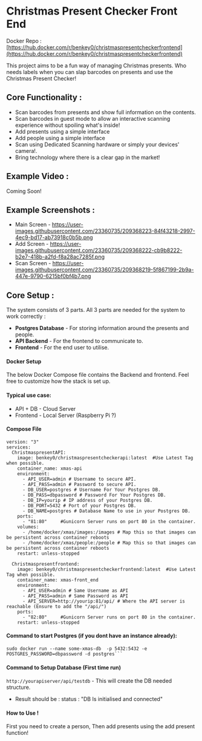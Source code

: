 # Christmas Present Checker Front End

Docker Repo : [https://hub.docker.com/r/benkey0/christmaspresentcheckerfrontend](https://hub.docker.com/r/benkey0/christmaspresentcheckerfrontend)

This project aims to be a fun way of managing Christmas presents. Who needs labels when you can slap barcodes on presents and use the Christmas Present Checker!

## __**Core Functionality :**__

* Scan barcodes from presents and show full information on the contents.
* Scan barcodes in guest mode to allow an interactive scanning experience without spoiling what's inside!
* Add presents using a simple interface
* Add people using a simple interface
* Scan using Dedicated Scanning hardware or simply your devices' camera!.
* Bring technology where there is a clear gap in the market!

## Example Video :
Coming Soon!
## Example Screenshots :
* Main Screen - https://user-images.githubusercontent.com/23360735/209368223-84f43218-2997-4ec9-bd17-ab73918c0b5b.png
* Add Screen - https://user-images.githubusercontent.com/23360735/209368222-cb9b8222-b2e7-418b-a2fd-f8a28ac7285f.png
* Scan Screen - https://user-images.githubusercontent.com/23360735/209368219-5f867199-2b9a-447e-9790-6215bf0bf4b7.png

## Core Setup :

The system consists of 3 parts. All 3 parts are needed for the system to work correctly : 

*  **Postgres Database** - For storing information around the presents and people. 
* **API Backend** - For the frontend to communicate to.
* **Frontend** - For the end user to utilise.

#### **Docker Setup** 

The below Docker Compose file contains the Backend and frontend.
Feel free to customize how the stack is set up.

#### **Typical use case:**
* API + DB - Cloud Server
* Frontend - Local Server (Raspberry Pi ?)
#### **Compose File** 
```
version: "3"
services:
  ChristmaspresentAPI:
    image: benkey0/christmaspresentcheckerapi:latest  #Use Latest Tag when possible.
    container_name: xmas-api
    environment:
      - API_USER=admin # Username to secure API.
      - API_PASS=admin # Password to secure API.
      - DB_USER=postgres # Username For Your Postgres DB.
      - DB_PASS=dbpassword # Password For Your Postgres DB.
      - DB_IP=yourip # IP address of your Postgres DB.
      - DB_PORT=5432 # Port of your Postgres DB.
      - DB_NAME=postgres # Database Name to use in your Postgres DB. 
    ports:
      - "81:80" 	#Gunicorn Server runs on port 80 in the container. 
    volumes:
      - /home/docker/xmas/images:/images # Map this so that images can be persistent across container reboots
      - /home/docker/xmas/people:/people # Map this so that images can be persistent across container reboots
    restart: unless-stopped
    
  Christmaspresentfrontend:
    image: benkey0/christmaspresentcheckerfrontend:latest  #Use Latest Tag when possible.
    container_name: xmas-front_end
    environment:
      - API_USER=admin # Same Username as API
      - API_PASS=admin # Same Password as API
      - API_SERVER=http://yourip:81/api/ # Where the API server is reachable (Ensure to add the "/api/")
    ports:
      - "82:80" 	#Gunicorn Server runs on port 80 in the container. 
    restart: unless-stopped

```
#### Command to start Postgres (if you dont have an instance already):
```
sudo docker run --name some-xmas-db  -p 5432:5432 -e POSTGRES_PASSWORD=dbpassword -d postgres```
```

#### Command to Setup Database (First time run) 
`http://yourapiserver/api/testdb` - This will create the DB needed structure.
* Result should be : status : "DB Is initialised and connected"
#### How to Use !
First you need to create a person, Then add presents using the add present function!